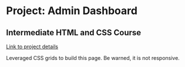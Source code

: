 # Project: Admin Dashboard
## Intermediate HTML and CSS Course
[Link to project details]([/guides/content/editing-an-existing-page#modifying-front-matter](https://www.theodinproject.com/lessons/node-path-intermediate-html-and-css-admin-dashboard))

Leveraged CSS grids to build this page. Be warned, it is not responsive.
